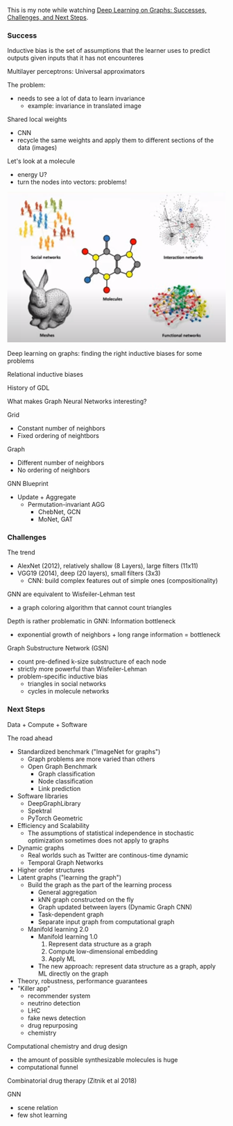 This is my note while watching [Deep Learning on Graphs: Successes, Challenges, and Next Steps](https://www.youtube.com/watch?v=PLGcx65MhCc).

### Success

Inductive bias is the set of assumptions that the learner uses to predict outputs given inputs that it has not encounteres

Multilayer perceptrons: Universal approximators

The problem:
- needs to see a lot of data to learn invariance
	- example: invariance in translated image

Shared local weights
- CNN
- recycle the same weights and apply them to different sections of the data (images)

Let's look at a molecule
- energy U?
- turn the nodes into vectors: problems!

![](attachments/Pasted%20image%2020211208111655.png)

Deep learning on graphs: finding the right inductive biases for some problems

Relational inductive biases

History of GDL

What makes Graph Neural Networks interesting?

Grid
- Constant number of neighbors
- Fixed ordering of neightbors

Graph
- Different number of neighbors
- No ordering of neighbors

GNN Blueprint
- Update + Aggregate
	- Permutation-invariant AGG
		- ChebNet, GCN
		- MoNet, GAT


### Challenges

The trend
- AlexNet (2012), relatively shallow (8 Layers), large filters (11x11)
- VGG19 (2014), deep (20 layers), small filters (3x3)
	- CNN: build complex features out of simple ones (compositionality)

GNN are equivalent to Wisfeiler-Lehman test
- a graph coloring algorithm that cannot count triangles

Depth is rather problematic in GNN: Information bottleneck
- exponential growth of neighbors + long range information = bottleneck

Graph Substructure Network (GSN)
- count pre-defined k-size substructure of each node
- strictly more powerful than Wisfeiler-Lehman
- problem-specific inductive bias
	- triangles in social networks
	- cycles in molecule networks

### Next Steps

Data + Compute + Software

The road ahead
- Standardized benchmark ("ImageNet for graphs")
	- Graph problems are more varied than others
	- Open Graph Benchmark
		- Graph classification
		- Node classification
		- Link prediction
- Software libraries
	- DeepGraphLibrary
	- Spektral
	- PyTorch Geometric
- Efficiency and Scalability
	- The assumptions of statistical independence in stochastic optimization sometimes does not apply to graphs
- Dynamic graphs
	- Real worlds such as Twitter are continous-time dynamic
	- Temporal Graph Networks
- Higher order structures
- Latent graphs ("learning the graph")
	- Build the graph as the part of the learning process
		- General aggregation
		- kNN graph constructed on the fly
		- Graph updated between layers (Dynamic Graph CNN)
		- Task-dependent graph
		- Separate input graph from computational graph
	- Manifold learning 2.0
		- Manifold learning 1.0
			1. Represent data structure as a graph
			2. Compute low-dimensional embedding
			3. Apply ML
		- The new approach: represent data structure as a graph, apply ML directly on the graph
- Theory, robustness, performance guarantees
- "Killer app"
	- recommender system
	- neutrino detection
	- LHC
	- fake news detection
	- drug repurposing
	- chemistry

Computational chemistry and drug design
- the amount of possible synthesizable molecules is huge
- computational funnel

Combinatorial drug therapy (Zitnik et al 2018)

 GNN
 - scene relation
 - few shot learning
